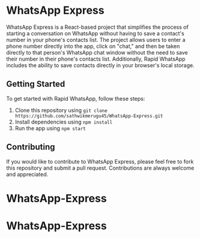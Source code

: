 # WhatsApp Express

WhatsApp Express is a React-based project that simplifies the process of starting a conversation on WhatsApp without having to save a contact's number in your phone's contacts list. The project allows users to enter a phone number directly into the app, click on "chat," and then be taken directly to that person's WhatsApp chat window without the need to save their number in their phone's contacts list. Additionally, Rapid WhatsApp includes the ability to save contacts directly in your browser's local storage.

## Getting Started

To get started with Rapid WhatsApp, follow these steps:

1. Clone this repository using `git clone https://github.com/sathwikmerugu45/WhatsApp-Express.git`
2. Install dependencies using `npm install`
3. Run the app using `npm start`

## Contributing

If you would like to contribute to WhatsApp Express, please feel free to fork this repository and submit a pull request. Contributions are always welcome and appreciated.
# WhatsApp-Express
# WhatsApp-Express
